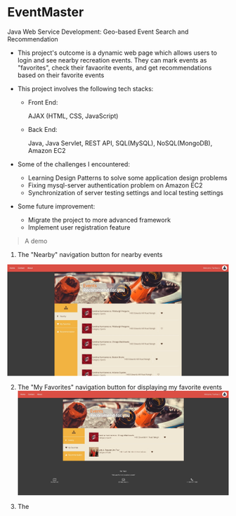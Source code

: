 # EventMaster
Java Web Service Development: Geo-based Event Search and Recommendation



- This project's outcome is a dynamic web page which allows users to login and see nearby recreation events. They can mark events as "favorites", check their favaorite events, and get recommendations based on their favorite events

- This project involves the following tech stacks:

  - Front End:

    AJAX (HTML, CSS, JavaScript)

  - Back End:

    Java, Java Servlet, REST API, SQL(MySQL), NoSQL(MongoDB), Amazon EC2

- Some of the challenges I encountered:

  - Learning Design Patterns to solve some application design problems
  - Fixing mysql-server authentication problem on Amazon EC2
  - Synchronization of server testing settings and local testing settings

- Some future improvement:
  - Migrate the project to more advanced framework
  - Implement user registration feature



> A demo

1. The "Nearby" navigation button for nearby events

![Nearby](https://github.com/Tianhao-Li/EventMaster/blob/main/NearByEvents.jpg)

2. The "My Favorites" navigation button for displaying my favorite events ![My Favorites](https://github.com/Tianhao-Li/EventMaster/blob/main/MyFavorites.jpg)

3. The 

